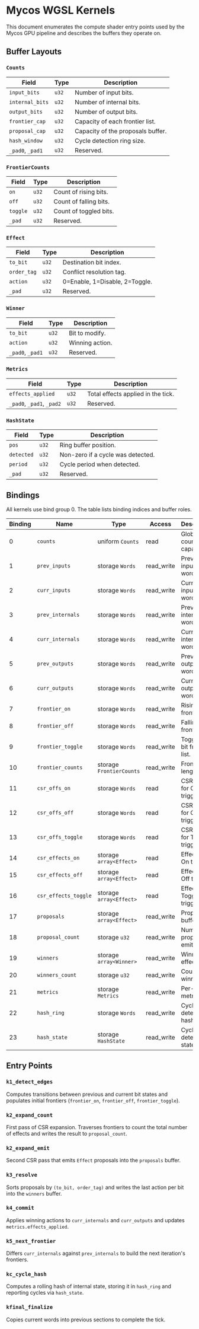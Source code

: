 # Mycos WGSL Kernels

This document enumerates the compute shader entry points used by the Mycos
GPU pipeline and describes the buffers they operate on.

## Buffer Layouts

### `Counts`
| Field | Type | Description |
|-------|------|-------------|
| `input_bits` | `u32` | Number of input bits. |
| `internal_bits` | `u32` | Number of internal bits. |
| `output_bits` | `u32` | Number of output bits. |
| `frontier_cap` | `u32` | Capacity of each frontier list. |
| `proposal_cap` | `u32` | Capacity of the proposals buffer. |
| `hash_window` | `u32` | Cycle detection ring size. |
| `_pad0`, `_pad1` | `u32` | Reserved. |

### `FrontierCounts`
| Field | Type | Description |
|-------|------|-------------|
| `on` | `u32` | Count of rising bits. |
| `off` | `u32` | Count of falling bits. |
| `toggle` | `u32` | Count of toggled bits. |
| `_pad` | `u32` | Reserved. |

### `Effect`
| Field | Type | Description |
|-------|------|-------------|
| `to_bit` | `u32` | Destination bit index. |
| `order_tag` | `u32` | Conflict resolution tag. |
| `action` | `u32` | 0=Enable, 1=Disable, 2=Toggle. |
| `_pad` | `u32` | Reserved. |

### `Winner`
| Field | Type | Description |
|-------|------|-------------|
| `to_bit` | `u32` | Bit to modify. |
| `action` | `u32` | Winning action. |
| `_pad0`, `_pad1` | `u32` | Reserved. |

### `Metrics`
| Field | Type | Description |
|-------|------|-------------|
| `effects_applied` | `u32` | Total effects applied in the tick. |
| `_pad0`, `_pad1`, `_pad2` | `u32` | Reserved. |

### `HashState`
| Field | Type | Description |
|-------|------|-------------|
| `pos` | `u32` | Ring buffer position. |
| `detected` | `u32` | Non-zero if a cycle was detected. |
| `period` | `u32` | Cycle period when detected. |
| `_pad` | `u32` | Reserved. |

## Bindings
All kernels use bind group 0. The table lists binding indices and buffer roles.

| Binding | Name | Type | Access | Description |
|---------|------|------|--------|-------------|
| 0 | `counts` | uniform `Counts` | read | Global bit counts and capacities. |
| 1 | `prev_inputs` | storage `Words` | read_write | Previous input words. |
| 2 | `curr_inputs` | storage `Words` | read_write | Current input words. |
| 3 | `prev_internals` | storage `Words` | read_write | Previous internal words. |
| 4 | `curr_internals` | storage `Words` | read_write | Current internal words. |
| 5 | `prev_outputs` | storage `Words` | read_write | Previous output words. |
| 6 | `curr_outputs` | storage `Words` | read_write | Current output words. |
| 7 | `frontier_on` | storage `Words` | read_write | Rising-bit frontier list. |
| 8 | `frontier_off` | storage `Words` | read_write | Falling-bit frontier list. |
| 9 | `frontier_toggle` | storage `Words` | read_write | Toggled-bit frontier list. |
| 10 | `frontier_counts` | storage `FrontierCounts` | read_write | Frontier lengths. |
| 11 | `csr_offs_on` | storage `Words` | read | CSR offsets for On trigger. |
| 12 | `csr_offs_off` | storage `Words` | read | CSR offsets for Off trigger. |
| 13 | `csr_offs_toggle` | storage `Words` | read | CSR offsets for Toggle trigger. |
| 14 | `csr_effects_on` | storage `array<Effect>` | read | Effects for On trigger. |
| 15 | `csr_effects_off` | storage `array<Effect>` | read | Effects for Off trigger. |
| 16 | `csr_effects_toggle` | storage `array<Effect>` | read | Effects for Toggle trigger. |
| 17 | `proposals` | storage `array<Effect>` | read_write | Proposal buffer. |
| 18 | `proposal_count` | storage `u32` | read_write | Number of proposals emitted. |
| 19 | `winners` | storage `array<Winner>` | read_write | Winning effects. |
| 20 | `winners_count` | storage `u32` | read_write | Count of winners. |
| 21 | `metrics` | storage `Metrics` | read_write | Per-tick metrics. |
| 22 | `hash_ring` | storage `Words` | read_write | Cycle detection hash ring. |
| 23 | `hash_state` | storage `HashState` | read_write | Cycle detection state. |

## Entry Points

### `k1_detect_edges`
Computes transitions between previous and current bit states and populates
initial frontiers (`frontier_on`, `frontier_off`, `frontier_toggle`).

### `k2_expand_count`
First pass of CSR expansion. Traverses frontiers to count the total number
of effects and writes the result to `proposal_count`.

### `k2_expand_emit`
Second CSR pass that emits `Effect` proposals into the `proposals` buffer.

### `k3_resolve`
Sorts proposals by `(to_bit, order_tag)` and writes the last action per bit
into the `winners` buffer.

### `k4_commit`
Applies winning actions to `curr_internals` and `curr_outputs` and updates
`metrics.effects_applied`.

### `k5_next_frontier`
Differs `curr_internals` against `prev_internals` to build the next
iteration's frontiers.

### `kc_cycle_hash`
Computes a rolling hash of internal state, storing it in `hash_ring` and
reporting cycles via `hash_state`.

### `kfinal_finalize`
Copies current words into previous sections to complete the tick.

